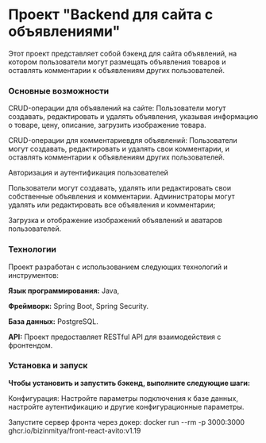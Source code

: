 <h1>Проект "Backend для сайта с объявлениями"</h1>

Этот проект представляет собой бэкенд для сайта объявлений, на котором пользователи могут размещать объявления товаров и оставлять комментарии к объявлениям других пользователей.

<h3>Основные возможности</h3>

CRUD-операции для объявлений на сайте: Пользователи могут создавать, редактировать и удалять объявления, указывая информацию о товаре, цену, описание, загрузить изображение товара. 

CRUD-операции для комментариевдля объявлений: Пользователи могут создавать, редактировать и удалять свои комментарии, и оставлять комментарии к объявлениям других пользователей. 

Авторизация и аутентификация пользователей

Пользователи могут создавать, удалять или редактировать свои собственные объявления и комментарии. Администраторы могут удалять или редактировать все объявления и комментарии;

Загрузка и отображение изображений объявлений и аватаров пользователей.

<h3>Технологии</h3>

Проект разработан с использованием следующих технологий и инструментов:

<b>Язык программирования:</b> Java,

<b>Фреймворк:</b> Spring Boot, Spring Security.

<b>База данных:</b> PostgreSQL.

<b>API:</b> Проект предоставляет RESTful API для взаимодействия с фронтендом.

<h3>Установка и запуск</h3>

<b>Чтобы установить и запустить бэкенд, выполните следующие шаги:</b>

Конфигурация: Настройте параметры подключения к базе данных, настройте аутентификацию и другие конфигурационные параметры.

Запустите сервер фронта через докер: docker run --rm -p 3000:3000 ghcr.io/bizinmitya/front-react-avito:v1.19
